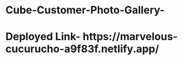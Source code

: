 # Cube-Customer-Photo-Gallery-
<h1>
  Deployed Link- https://marvelous-cucurucho-a9f83f.netlify.app/
</h1>
